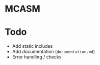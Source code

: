 # MCASM

# Todo

- Add static includes
- Add documentation (`documentation.md`)
- Error handling / checks